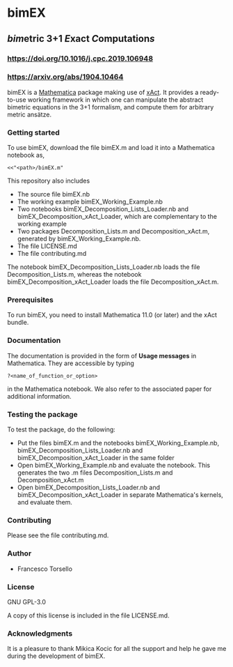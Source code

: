 # bimEX
## *bim*etric 3+1 *E*xact *C*omputation*s*
### https://doi.org/10.1016/j.cpc.2019.106948
### https://arxiv.org/abs/1904.10464

bimEX is a [Mathematica](https://www.wolfram.com/mathematica/) package making use of [xAct](http://www.xact.es/). It provides a ready-to-use working framework in which one can manipulate the abstract bimetric equations in the 3+1 formalism, and compute them for arbitrary metric ansätze.

### Getting started

To use bimEX, download the file bimEX.m and load it into a Mathematica notebook as,

`<<"<path>/bimEX.m"`

This repository also includes

- The source file bimEX.nb
- The working example bimEX_Working_Example.nb
- Two notebooks bimEX_Decomposition_Lists_Loader.nb and bimEX_Decomposition_xAct_Loader, which are complementary to the working example
- Two packages Decomposition_Lists.m and Decomposition_xAct.m, generated by bimEX_Working_Example.nb.
- The file LICENSE.md
- The file contributing.md

The notebook bimEX_Decomposition_Lists_Loader.nb loads the file Decomposition_Lists.m, whereas the notebook bimEX_Decomposition_xAct_Loader loads the file Decomposition_xAct.m.

### Prerequisites

To run bimEX, you need to install Mathematica 11.0 (or later) and the xAct bundle.

### Documentation

The documentation is provided in the form of **Usage messages** in Mathematica. They are accessible by typing

`?<name_of_function_or_option>`

in the Mathematica notebook. We also refer to the associated paper for additional information.

### Testing the package

To test the package, do the following:

- Put the files bimEX.m and the notebooks bimEX_Working_Example.nb, bimEX_Decomposition_Lists_Loader.nb and bimEX_Decomposition_xAct_Loader in the same folder
- Open bimEX_Working_Example.nb and evaluate the notebook. This generates the two .m files Decomposition_Lists.m and Decomposition_xAct.m
- Open bimEX_Decomposition_Lists_Loader.nb and bimEX_Decomposition_xAct_Loader in separate Mathematica's kernels, and evaluate them.

### Contributing

Please see the file contributing.md.

### Author

- Francesco Torsello

### License

GNU GPL-3.0

A copy of this license is included in the file LICENSE.md.

### Acknowledgments

It is a pleasure to thank Mikica Kocic for all the support and help he gave me during the development of bimEX.
